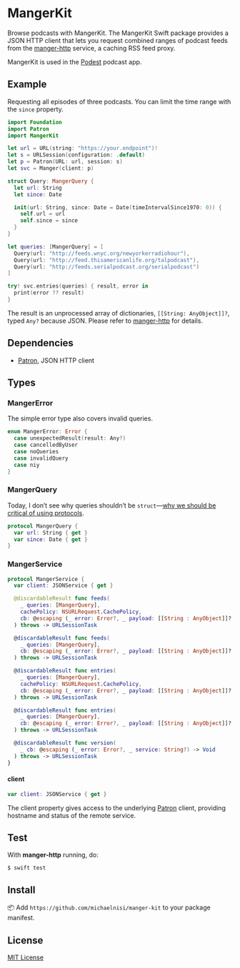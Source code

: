 # MangerKit

Browse podcasts with MangerKit. The MangerKit Swift package provides a JSON HTTP client that lets you request combined ranges of podcast feeds from the [manger-http](https://github.com/michaelnisi/manger-http) service, a caching RSS feed proxy.

MangerKit is used in the [Podest](https://github.com/michaelnisi/podest) podcast app.

## Example

Requesting all episodes of three podcasts. You can limit the time range with the `since` property.

```swift
import Foundation
import Patron
import MangerKit

let url = URL(string: "https://your.endpoint")!
let s = URLSession(configuration: .default)
let p = Patron(URL: url, session: s)
let svc = Manger(client: p)

struct Query: MangerQuery {
  let url: String
  let since: Date

  init(url: String, since: Date = Date(timeIntervalSince1970: 0)) {
    self.url = url
    self.since = since
  }
}

let queries: [MangerQuery] = [
  Query(url: "http://feeds.wnyc.org/newyorkerradiohour"),
  Query(url: "http://feed.thisamericanlife.org/talpodcast"),
  Query(url: "http://feeds.serialpodcast.org/serialpodcast")
]

try! svc.entries(queries) { result, error in
  print(error ?? result)
}
```

The result is an unprocessed array of dictionaries, `[[String: AnyObject]]?`, typed `Any?` because JSON. Please refer to [manger-http](https://github.com/michaelnisi/manger-http) for details.

## Dependencies

- [Patron](https://github.com/michaelnisi/patron), JSON HTTP client

## Types

### MangerError

The simple error type also covers invalid queries.

```swift
enum MangerError: Error {
  case unexpectedResult(result: Any?)
  case cancelledByUser
  case noQueries
  case invalidQuery
  case niy
}
```

### MangerQuery

Today, I don’t see why queries shouldn’t be `struct`—[why we should be critical of using protocols](http://chris.eidhof.nl/post/protocol-oriented-programming/).

```swift
protocol MangerQuery {
  var url: String { get }
  var since: Date { get }
}
```

### MangerService

```swift
protocol MangerService {
  var client: JSONService { get }

  @discardableResult func feeds(
    _ queries: [MangerQuery],
    cachePolicy: NSURLRequest.CachePolicy,
    cb: @escaping (_ error: Error?, _ payload: [[String : AnyObject]]?) -> Void
  ) throws -> URLSessionTask

  @discardableResult func feeds(
    _ queries: [MangerQuery],
    cb: @escaping (_ error: Error?, _ payload: [[String : AnyObject]]?) -> Void
  ) throws -> URLSessionTask

  @discardableResult func entries(
    _ queries: [MangerQuery],
    cachePolicy: NSURLRequest.CachePolicy,
    cb: @escaping (_ error: Error?, _ payload: [[String : AnyObject]]?) -> Void
  ) throws -> URLSessionTask

  @discardableResult func entries(
    _ queries: [MangerQuery],
    cb: @escaping (_ error: Error?, _ payload: [[String : AnyObject]]?) -> Void
  ) throws -> URLSessionTask

  @discardableResult func version(
    _ cb: @escaping (_ error: Error?, _ service: String?) -> Void
  ) throws -> URLSessionTask
}
```

#### client

```swift
var client: JSONService { get }
```

The client property gives access to the underlying [Patron](https://github.com/michaelnisi/patron) client, providing hostname and status of the remote service.

## Test

With **manger-http** running, do:

```
$ swift test
```

## Install

📦 Add `https://github.com/michaelnisi/manger-kit`  to your package manifest.

## License

[MIT License](https://github.com/michaelnisi/manger-kit/blob/master/LICENSE)
